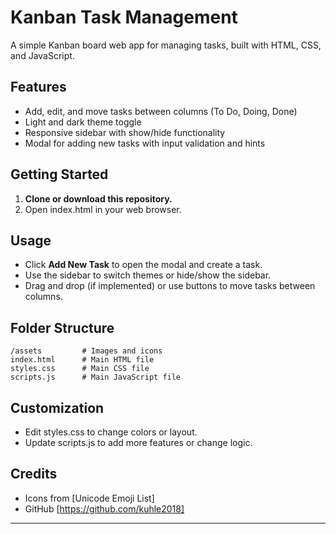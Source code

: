 # Kanban Task Management

A simple Kanban board web app for managing tasks, built with HTML, CSS, and JavaScript.

## Features

- Add, edit, and move tasks between columns (To Do, Doing, Done)
- Light and dark theme toggle
- Responsive sidebar with show/hide functionality
- Modal for adding new tasks with input validation and hints

## Getting Started

1. **Clone or download this repository.**
2. Open index.html in your web browser.

## Usage

- Click **Add New Task** to open the modal and create a task.
- Use the sidebar to switch themes or hide/show the sidebar.
- Drag and drop (if implemented) or use buttons to move tasks between columns.

## Folder Structure

```
/assets         # Images and icons
index.html      # Main HTML file
styles.css      # Main CSS file
scripts.js      # Main JavaScript file
```

## Customization

- Edit styles.css to change colors or layout.
- Update scripts.js to add more features or change logic.

## Credits

- Icons from [Unicode Emoji List]
- GitHub  [https://github.com/kuhle2018]

---

